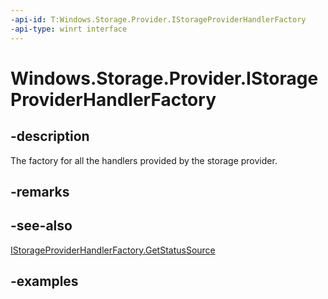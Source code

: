 ```yaml
---
-api-id: T:Windows.Storage.Provider.IStorageProviderHandlerFactory
-api-type: winrt interface
---
```


# Windows.Storage.Provider.IStorageProviderHandlerFactory

<!--
public interface IStorageProviderHandlerFactory
-->


## -description
The factory for all the handlers provided by the storage provider.

## -remarks

## -see-also
[IStorageProviderHandlerFactory.GetStatusSource](istorageproviderhandlerfactory_getstatussource_1912525024.md)

## -examples


